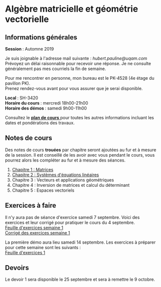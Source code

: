 # Algèbre matricielle et géométrie vectorielle

## Informations générales

<b> Session </b> : Automne 2019  <br>

Je suis joignable à l'adresse mail suivante : <i> hubert.pauline<span></span><span>@</span><span></span>uqam<span>.</span><span>com</span><span class="border"> </span> </i> <br/>
Prévoyez un délai raisonnable pour recevoir une réponse. Je ne consulte généralement pas mes courriels la fin de semaine.

Pour me rencontrer en personne, mon bureau est le PK-4528 (4e étage du pavillon PK). <br>
Prenez rendez-vous avant pour vous assurer que je serai disponible. 


<b> Local </b> : SH-3420 <br>
<b> Horaire du cours </b> : mercredi 18h00-21h00 <br>
<b> Horaire des démos </b> : samedi 9h00-11h00

Consultez le [<b> plan de cours</b> ](mat0600/plan_de_cours.pdf) pour toutes les autres informations incluant les dates et pondérations des travaux. 

## Notes de cours

Des notes de cours **trouées** par chapitre seront ajoutées au fur et à mesure de la session. Il est conseillé de les avoir avec vous pendant le cours, vous pourrez alors les compléter au fur et à mesure des séances.

 <ol>
  <li><a href="mat0600/notes_chap1.pdf">Chapitre 1 : Matrices</a></li>
  <li><a href="mat0600/notes_chap2.pdf">Chapitre 2 : Systèmes d'équations linéaires</a></li>
  <li>Chapitre 3 : Vecteurs et applications géométriques</li>
  <li>Chapitre 4 : Inversion de matrices et calcul du déterminant</li>
  <li>Chapitre 5 : Espaces vectoriels </li>
</ol> 

## Exercices à faire

Il n'y aura pas de séance d'exercice samedi 7 septembre. Voici des exercices et leur corrigé pour pratiquer le cours du 4 septembre. <br>
[Feuille d'exercices semaine 1](mat0600/exercices0.pdf) <br>
[Corrigé des exercices semaine 1](mat0600/corrige0.pdf)

La première démo aura lieu samedi 14 septembre. Les exercices à préparer pour cette semaine sont les suivants : <br>
[Feuille d'exercices 1](mat0600/exercices1.pdf)


## Devoirs

Le devoir 1 sera disponible le 25 septembre et sera à remettre le 9 octobre. 
